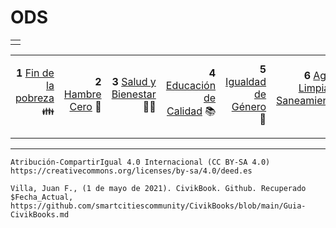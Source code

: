 # ODS



||
| ----- |
||

| | | | | | | | | | | | | | | | | |
|------------: | ------------: |------------: |------------: | ------------: |------------: |------------: | ------------: |------------: |------------: | ------------: |------------: |------------: | ------------: |------------: |------------: | ------------: |
|**1**   [Fin de la pobreza](ODS/1.md) 👪|**2**   [Hambre Cero](ODS/2.md) 🍲|**3**   [Salud y Bienestar](ODS/3.md) 🧑‍⚕️|**4**   [Educación de  Calidad](ODS/4.md) 📚|**5**   [Igualdad de Género](ODS/5.md) 👥|**6**   [Agua Limpia y Saneamiento](ODS/6.md) 💧|**7**   [Energía Asequible y No Contaminante](ODS/7.md) 🔆|**8**   [Trabajo Decente y Crecimiento Económico](ODS/8.md) 📈|**9**   [Industria, Innovación e Infraestructura](ODS/9.md) ⚙️|**10**   [Reducción de las Desigualdades](ODS/10.md) ↔️|**11**   [Ciudades y Comunidades Sostenibles](ODS/11.md) 🏙️|**12**   [Producción y Consumo Responsables](ODS/12.md) ♾️|**13**   [Acción por el Clima](ODS/13.md) 🌎|**14**   [Vida Submarina](ODS/14.md) 🐟|**15**   [Vida de Ecosistemas Terrestres](ODS/15.md) 🌳|**16**   [Paz, Justicia e Instituciones Solidas](ODS/16.md) 🕊️|**17**   [Alianzas para lograr los Objetivos](ODS/17.md) ⚛️|
| | | | | | | | | | | | | | | | | |



---------
```Atribución-CompartirIgual 4.0 Internacional (CC BY-SA 4.0) https://creativecommons.org/licenses/by-sa/4.0/deed.es```

`Villa, Juan F., (1 de mayo de 2021). CivikBook. Github. Recuperado $Fecha_Actual, https://github.com/smartcitiescommunity/CivikBooks/blob/main/Guia-CivikBooks.md`
